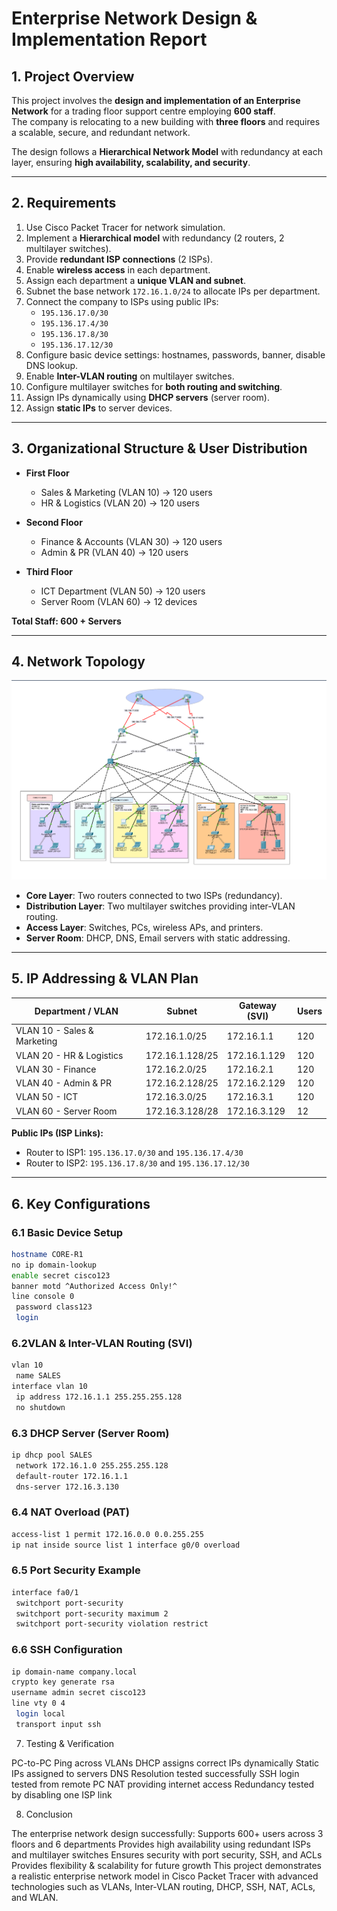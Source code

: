 # Enterprise Network Design & Implementation Report

## 1. Project Overview  
This project involves the **design and implementation of an Enterprise Network** for a trading floor support centre employing **600 staff**.  
The company is relocating to a new building with **three floors** and requires a scalable, secure, and redundant network.  

The design follows a **Hierarchical Network Model** with redundancy at each layer, ensuring **high availability, scalability, and security**.

---

## 2. Requirements  

1. Use Cisco Packet Tracer for network simulation.  
2. Implement a **Hierarchical model** with redundancy (2 routers, 2 multilayer switches).  
3. Provide **redundant ISP connections** (2 ISPs).  
4. Enable **wireless access** in each department.  
5. Assign each department a **unique VLAN and subnet**.  
6. Subnet the base network `172.16.1.0/24` to allocate IPs per department.  
7. Connect the company to ISPs using public IPs:  
   - `195.136.17.0/30`  
   - `195.136.17.4/30`  
   - `195.136.17.8/30`  
   - `195.136.17.12/30`  
8. Configure basic device settings: hostnames, passwords, banner, disable DNS lookup.  
9. Enable **Inter-VLAN routing** on multilayer switches.  
10. Configure multilayer switches for **both routing and switching**.  
11. Assign IPs dynamically using **DHCP servers** (server room).  
12. Assign **static IPs** to server devices.  

---

## 3. Organizational Structure & User Distribution  

- **First Floor**  
  - Sales & Marketing (VLAN 10) → 120 users  
  - HR & Logistics (VLAN 20) → 120 users  

- **Second Floor**  
  - Finance & Accounts (VLAN 30) → 120 users  
  - Admin & PR (VLAN 40) → 120 users  

- **Third Floor**  
  - ICT Department (VLAN 50) → 120 users  
  - Server Room (VLAN 60) → 12 devices  

**Total Staff: 600 + Servers**  

---

## 4. Network Topology  

![Enterprise Network Topology](network-diagram.png)  

- **Core Layer**: Two routers connected to two ISPs (redundancy).  
- **Distribution Layer**: Two multilayer switches providing inter-VLAN routing.  
- **Access Layer**: Switches, PCs, wireless APs, and printers.  
- **Server Room**: DHCP, DNS, Email servers with static addressing.  

---

## 5. IP Addressing & VLAN Plan  

| Department / VLAN | Subnet | Gateway (SVI) | Users |
|-------------------|---------|----------------|-------|
| VLAN 10 - Sales & Marketing | 172.16.1.0/25   | 172.16.1.1   | 120 |
| VLAN 20 - HR & Logistics   | 172.16.1.128/25 | 172.16.1.129 | 120 |
| VLAN 30 - Finance          | 172.16.2.0/25   | 172.16.2.1   | 120 |
| VLAN 40 - Admin & PR       | 172.16.2.128/25 | 172.16.2.129 | 120 |
| VLAN 50 - ICT              | 172.16.3.0/25   | 172.16.3.1   | 120 |
| VLAN 60 - Server Room      | 172.16.3.128/28 | 172.16.3.129 | 12 |

**Public IPs (ISP Links):**  
- Router to ISP1: `195.136.17.0/30` and `195.136.17.4/30`  
- Router to ISP2: `195.136.17.8/30` and `195.136.17.12/30`  

---

## 6. Key Configurations  

### 6.1 Basic Device Setup  
```bash
hostname CORE-R1
no ip domain-lookup
enable secret cisco123
banner motd ^Authorized Access Only!^
line console 0
 password class123
 login
```
### 6.2VLAN & Inter-VLAN Routing (SVI)
```bash
vlan 10
 name SALES
interface vlan 10
 ip address 172.16.1.1 255.255.255.128
 no shutdown
```
### 6.3 DHCP Server (Server Room)
```bash
ip dhcp pool SALES
 network 172.16.1.0 255.255.255.128
 default-router 172.16.1.1
 dns-server 172.16.3.130
```
### 6.4 NAT Overload (PAT)
```bash
access-list 1 permit 172.16.0.0 0.0.255.255
ip nat inside source list 1 interface g0/0 overload
```
### 6.5 Port Security Example
```bash
interface fa0/1
 switchport port-security
 switchport port-security maximum 2
 switchport port-security violation restrict
```
### 6.6 SSH Configuration
```bash
ip domain-name company.local
crypto key generate rsa
username admin secret cisco123
line vty 0 4
 login local
 transport input ssh
```
7. Testing & Verification

PC-to-PC Ping across VLANs
DHCP assigns correct IPs dynamically
Static IPs assigned to servers
DNS Resolution tested successfully
SSH login tested from remote PC
NAT providing internet access
Redundancy tested by disabling one ISP link

8. Conclusion

The enterprise network design successfully:
Supports 600+ users across 3 floors and 6 departments
Provides high availability using redundant ISPs and multilayer switches
Ensures security with port security, SSH, and ACLs
Provides flexibility & scalability for future growth
This project demonstrates a realistic enterprise network model in Cisco Packet Tracer with advanced technologies such as VLANs, Inter-VLAN routing, DHCP, SSH, NAT, ACLs, and WLAN.




